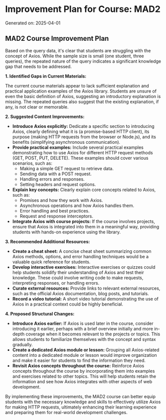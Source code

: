 # Improvement Plan for Course: MAD2

Generated on: 2025-04-01

## MAD2 Course Improvement Plan

Based on the query data, it's clear that students are struggling with the concept of Axios. While the sample size is small (one student, three queries), the repeated nature of the query indicates a significant knowledge gap that needs to be addressed.

**1. Identified Gaps in Current Materials:**

The current course materials appear to lack sufficient explanation and practical application examples of the Axios library.  Students are unsure of even the basic definition of Axios, suggesting an introductory explanation is missing.  The repeated queries also suggest that the existing explanation, if any, is not clear or memorable.

**2. Suggested Content Improvements:**

* **Introduce Axios explicitly:** Dedicate a specific section to introducing Axios, clearly defining what it is (a promise-based HTTP client), its purpose (making HTTP requests from the browser or Node.js), and its benefits (simplifying asynchronous communication).
* **Provide practical examples:** Include several practical examples demonstrating how to use Axios for different HTTP request methods (GET, POST, PUT, DELETE). These examples should cover various scenarios, such as:
    * Making a simple GET request to retrieve data.
    * Sending data with a POST request.
    * Handling errors and responses.
    * Setting headers and request options.
* **Explain key concepts:** Clearly explain core concepts related to Axios, such as:
    * Promises and how they work with Axios.
    * Asynchronous operations and how Axios handles them.
    * Error handling and best practices.
    * Request and response interceptors.
* **Integrate Axios with course projects:**  If the course involves projects, ensure that Axios is integrated into them in a meaningful way, providing students with hands-on experience using the library.

**3. Recommended Additional Resources:**

* **Create a cheat sheet:**  A concise cheat sheet summarizing common Axios methods, options, and error handling techniques would be a valuable quick reference for students.
* **Develop interactive exercises:**  Interactive exercises or quizzes could help students solidify their understanding of Axios and test their knowledge.  These could involve writing code to make requests, interpreting responses, or handling errors.
* **Curate external resources:**  Provide links to relevant external resources, such as the official Axios documentation, blog posts, and tutorials.
* **Record a video tutorial:**  A short video tutorial demonstrating the use of Axios in a practical context could be highly beneficial.

**4. Proposed Structural Changes:**

* **Introduce Axios earlier:** If Axios is used later in the course, consider introducing it earlier, perhaps with a brief overview initially and more in-depth coverage when it becomes relevant to the projects or topics. This allows students to familiarize themselves with the concept and syntax gradually.
* **Create a dedicated Axios module or lesson:**  Grouping all Axios-related content into a dedicated module or lesson would improve organization and make it easier for students to find the information they need.
* **Revisit Axios concepts throughout the course:**  Reinforce Axios concepts throughout the course by incorporating them into examples and exercises related to other topics.  This will help students retain the information and see how Axios integrates with other aspects of web development.


By implementing these improvements, the MAD2 course can better equip students with the necessary knowledge and skills to effectively utilize Axios for making HTTP requests, ultimately enhancing their learning experience and preparing them for real-world development challenges.
